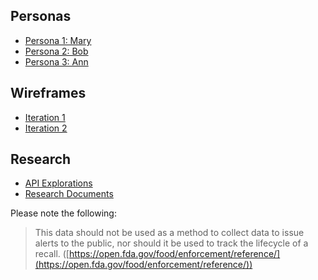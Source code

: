 ## Personas
- [Persona 1: Mary](Persona1)
- [Persona 2: Bob](Persona2)
- [Persona 3: Ann](Persona3)

## Wireframes
- [Iteration 1](WireframesIteration1)
- [Iteration 2](WireframesIteration2)

## Research
- [API Explorations](API)
- [Research Documents](Research)

Please note the following: 
> This data should not be used as a method to collect data to issue alerts to the public, nor should it be used to track the lifecycle of a recall. 
([https://open.fda.gov/food/enforcement/reference/](https://open.fda.gov/food/enforcement/reference/))